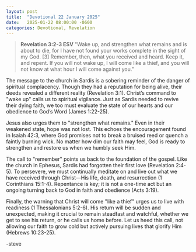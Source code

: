 ```yaml
---
layout: post
title:  "Devotional 22 January 2025"
date:   2025-01-22 08:00:00 -0600
categories: Devotional, Revelation
---
```


>**Revelation 3:2-3 ESV**
>"Wake up, and strengthen what remains and is about to die, for I have not found your works complete in the sight of my God. [3] Remember, then, what you received and heard. Keep it, and repent. If you will not wake up, I will come like a thief, and you will not know at what hour I will come against you."


The message to the church in Sardis is a sobering reminder of the danger of spiritual complacency. Though they had a reputation for being alive, their deeds revealed a different reality (Revelation 3:1). Christ’s command to "wake up" calls us to spiritual vigilance. Just as Sardis needed to revive their dying faith, we too must evaluate the state of our hearts and our obedience to God’s Word (James 1:22-25).

Jesus also urges them to "strengthen what remains." Even in their weakened state, hope was not lost. This echoes the encouragement found in Isaiah 42:3, where God promises not to break a bruised reed or quench a faintly burning wick. No matter how dim our faith may feel, God is ready to strengthen and restore us when we humbly seek Him.

The call to "remember" points us back to the foundation of the gospel. Like the church in Ephesus, Sardis had forgotten their first love (Revelation 2:4-5). To persevere, we must continually meditate on and live out what we have received through Christ—His life, death, and resurrection (1 Corinthians 15:1-4). Repentance is key; it is not a one-time act but an ongoing turning back to God in faith and obedience (Acts 3:19).

Finally, the warning that Christ will come "like a thief" urges us to live with readiness (1 Thessalonians 5:2-6). His return will be sudden and unexpected, making it crucial to remain steadfast and watchful, whether we get to see his return, or he calls us home before. Let us heed this call, not allowing our faith to grow cold but actively pursuing lives that glorify Him (Hebrews 10:23-25).

-steve


<script src="https://www.biblegateway.com/public/link-to-us/tooltips/bglinks.js" type="text/javascript"></script>
<script type="text/javascript">
BGLinks.version = "ESV";
BGLinks.linkVerses();
</script>